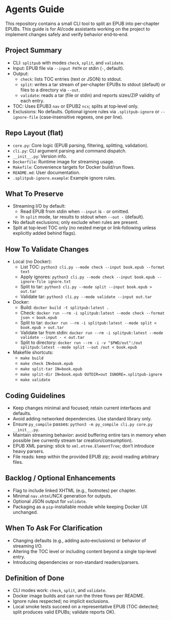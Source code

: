 # Agents Guide

This repository contains a small CLI tool to split an EPUB into per‑chapter EPUBs. This guide is for AI/code assistants working on the project to implement changes safely and verify behavior end‑to‑end.

## Project Summary
- CLI: `splitpub` with modes `check`, `split`, and `validate`.
- Input: EPUB file via `--input PATH` or stdin (`-`, default).
- Output:
  - `check`: lists TOC entries (text or JSON) to stdout.
  - `split`: writes a tar stream of per‑chapter EPUBs to stdout (default) or files to a directory via `--out`.
  - `validate`: reads a tar (file or stdin) and reports sizes/ZIP validity of each entry.
- TOC: Uses EPUB3 `nav` or EPUB2 `ncx`; splits at top‑level only.
- Exclusions: No defaults. Optional ignore rules via `.splitpub-ignore` or `--ignore-file` (case‑insensitive regexes, one per line).

## Repo Layout (flat)
- `core.py`: Core logic (EPUB parsing, filtering, splitting, validation).
- `cli.py`: CLI argument parsing and command dispatch.
- `__init__.py`: Version info.
- `Dockerfile`: Runtime image for streaming usage.
- `Makefile`: Convenience targets for Docker build/run flows.
- `README.md`: User documentation.
- `.splitpub-ignore.example`: Example ignore rules.

## What To Preserve
- Streaming I/O by default:
  - Read EPUB from stdin when `--input` is `-` or omitted.
  - In `split` mode, tar results to stdout when `--out -` (default).
- No default exclusions; only exclude when rules are present.
- Split at top‑level TOC only (no nested merge or link‑following unless explicitly added behind flags).

## How To Validate Changes
- Local (no Docker):
  - List TOC: `python3 cli.py --mode check --input book.epub --format text`
  - Apply ignores: `python3 cli.py --mode check --input book.epub --ignore-file ignore.txt`
  - Split to tar: `python3 cli.py --mode split --input book.epub > out.tar`
  - Validate tar: `python3 cli.py --mode validate --input out.tar`
- Docker:
  - Build: `docker build -t splitpub:latest .`
  - Check: `docker run --rm -i splitpub:latest --mode check --format json < book.epub`
  - Split to tar: `docker run --rm -i splitpub:latest --mode split < book.epub > out.tar`
  - Validate tar from stdin: `docker run --rm -i splitpub:latest --mode validate --input - < out.tar`
  - Split to directory: `docker run --rm -i -v "$PWD/out":/out splitpub:latest --mode split --out /out < book.epub`
- Makefile shortcuts:
  - `make build`
  - `make check IN=book.epub`
  - `make split-tar IN=book.epub`
  - `make split-dir IN=book.epub OUTDIR=out IGNORE=.splitpub-ignore`
  - `make validate`

## Coding Guidelines
- Keep changes minimal and focused; retain current interfaces and defaults.
- Avoid adding networked dependencies. Use standard library only.
- Ensure `py_compile` passes: `python3 -m py_compile cli.py core.py __init__.py`.
- Maintain streaming behavior: avoid buffering entire tars in memory when possible (we currently stream tar creation/consumption).
- EPUB XML parsing: stick to `xml.etree.ElementTree`; don’t introduce heavy parsers.
- File reads: keep within the provided EPUB zip; avoid reading arbitrary files.

## Backlog / Optional Enhancements
- Flag to include linked XHTML (e.g., footnotes) per chapter.
- Minimal `nav.xhtml`/NCX generation for outputs.
- Optional JSON output for `validate`.
- Packaging as a `pip`-installable module while keeping Docker UX unchanged.

## When To Ask For Clarification
- Changing defaults (e.g., adding auto‑exclusions) or behavior of streaming I/O.
- Altering the TOC level or including content beyond a single top‑level entry.
- Introducing dependencies or non‑standard readers/parsers.

## Definition of Done
- CLI modes work: `check`, `split`, and `validate`.
- Docker image builds and can run the three flows per README.
- Ignore rules respected; no implicit exclusions.
- Local smoke tests succeed on a representative EPUB (TOC detected; split produces valid EPUBs; validate reports OK).
